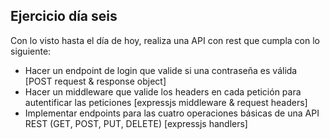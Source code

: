 ## Ejercicio día seis


Con lo visto hasta el día de hoy, realiza una API con rest que cumpla con lo siguiente:
* Hacer un endpoint de login que valide si una contraseña es válida [POST request & response object]
* Hacer un middleware que valide los headers en cada petición para autentificar las peticiones [expressjs middleware & request headers]
* Implementar endpoints para las cuatro operaciones básicas de una API REST (GET, POST, PUT, DELETE) [expressjs handlers]